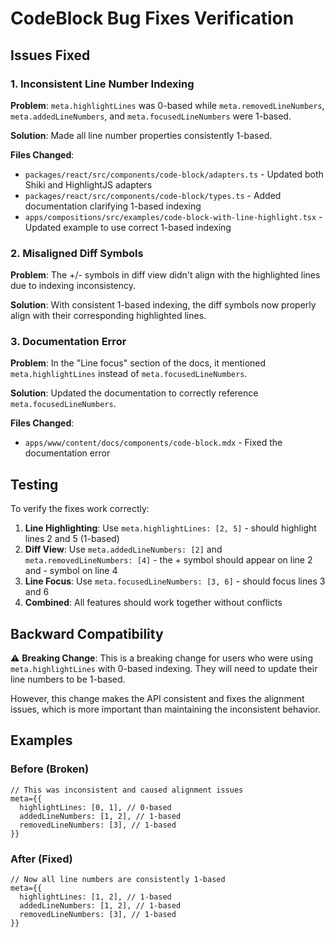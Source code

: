 # CodeBlock Bug Fixes Verification

## Issues Fixed

### 1. Inconsistent Line Number Indexing
**Problem**: `meta.highlightLines` was 0-based while `meta.removedLineNumbers`, `meta.addedLineNumbers`, and `meta.focusedLineNumbers` were 1-based.

**Solution**: Made all line number properties consistently 1-based.

**Files Changed**:
- `packages/react/src/components/code-block/adapters.ts` - Updated both Shiki and HighlightJS adapters
- `packages/react/src/components/code-block/types.ts` - Added documentation clarifying 1-based indexing
- `apps/compositions/src/examples/code-block-with-line-highlight.tsx` - Updated example to use correct 1-based indexing

### 2. Misaligned Diff Symbols
**Problem**: The +/- symbols in diff view didn't align with the highlighted lines due to indexing inconsistency.

**Solution**: With consistent 1-based indexing, the diff symbols now properly align with their corresponding highlighted lines.

### 3. Documentation Error
**Problem**: In the "Line focus" section of the docs, it mentioned `meta.highlightLines` instead of `meta.focusedLineNumbers`.

**Solution**: Updated the documentation to correctly reference `meta.focusedLineNumbers`.

**Files Changed**:
- `apps/www/content/docs/components/code-block.mdx` - Fixed the documentation error

## Testing

To verify the fixes work correctly:

1. **Line Highlighting**: Use `meta.highlightLines: [2, 5]` - should highlight lines 2 and 5 (1-based)
2. **Diff View**: Use `meta.addedLineNumbers: [2]` and `meta.removedLineNumbers: [4]` - the + symbol should appear on line 2 and - symbol on line 4
3. **Line Focus**: Use `meta.focusedLineNumbers: [3, 6]` - should focus lines 3 and 6
4. **Combined**: All features should work together without conflicts

## Backward Compatibility

⚠️ **Breaking Change**: This is a breaking change for users who were using `meta.highlightLines` with 0-based indexing. They will need to update their line numbers to be 1-based.

However, this change makes the API consistent and fixes the alignment issues, which is more important than maintaining the inconsistent behavior.

## Examples

### Before (Broken)
```tsx
// This was inconsistent and caused alignment issues
meta={{
  highlightLines: [0, 1], // 0-based
  addedLineNumbers: [1, 2], // 1-based
  removedLineNumbers: [3], // 1-based
}}
```

### After (Fixed)
```tsx
// Now all line numbers are consistently 1-based
meta={{
  highlightLines: [1, 2], // 1-based
  addedLineNumbers: [1, 2], // 1-based
  removedLineNumbers: [3], // 1-based
}}
```